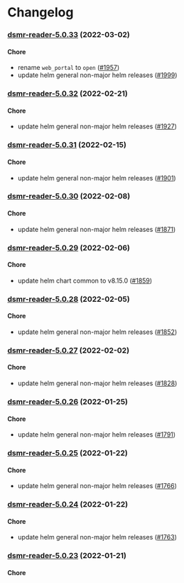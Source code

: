 # Changelog<br>


<a name="dsmr-reader-5.0.33"></a>
### [dsmr-reader-5.0.33](https://github.com/truecharts/apps/compare/dsmr-reader-5.0.32...dsmr-reader-5.0.33) (2022-03-02)

#### Chore

* rename `web_portal` to `open` ([#1957](https://github.com/truecharts/apps/issues/1957))
* update helm general non-major helm releases ([#1999](https://github.com/truecharts/apps/issues/1999))



<a name="dsmr-reader-5.0.32"></a>
### [dsmr-reader-5.0.32](https://github.com/truecharts/apps/compare/dsmr-reader-5.0.31...dsmr-reader-5.0.32) (2022-02-21)

#### Chore

* update helm general non-major helm releases ([#1927](https://github.com/truecharts/apps/issues/1927))



<a name="dsmr-reader-5.0.31"></a>
### [dsmr-reader-5.0.31](https://github.com/truecharts/apps/compare/dsmr-reader-5.0.30...dsmr-reader-5.0.31) (2022-02-15)

#### Chore

* update helm general non-major helm releases ([#1901](https://github.com/truecharts/apps/issues/1901))



<a name="dsmr-reader-5.0.30"></a>
### [dsmr-reader-5.0.30](https://github.com/truecharts/apps/compare/dsmr-reader-5.0.29...dsmr-reader-5.0.30) (2022-02-08)

#### Chore

* update helm general non-major helm releases ([#1871](https://github.com/truecharts/apps/issues/1871))



<a name="dsmr-reader-5.0.29"></a>
### [dsmr-reader-5.0.29](https://github.com/truecharts/apps/compare/dsmr-reader-5.0.28...dsmr-reader-5.0.29) (2022-02-06)

#### Chore

* update helm chart common to v8.15.0 ([#1859](https://github.com/truecharts/apps/issues/1859))



<a name="dsmr-reader-5.0.28"></a>
### [dsmr-reader-5.0.28](https://github.com/truecharts/apps/compare/dsmr-reader-5.0.27...dsmr-reader-5.0.28) (2022-02-05)

#### Chore

* update helm general non-major helm releases ([#1852](https://github.com/truecharts/apps/issues/1852))



<a name="dsmr-reader-5.0.27"></a>
### [dsmr-reader-5.0.27](https://github.com/truecharts/apps/compare/dsmr-reader-5.0.26...dsmr-reader-5.0.27) (2022-02-02)

#### Chore

* update helm general non-major helm releases ([#1828](https://github.com/truecharts/apps/issues/1828))



<a name="dsmr-reader-5.0.26"></a>
### [dsmr-reader-5.0.26](https://github.com/truecharts/apps/compare/dsmr-reader-5.0.25...dsmr-reader-5.0.26) (2022-01-25)

#### Chore

* update helm general non-major helm releases ([#1791](https://github.com/truecharts/apps/issues/1791))



<a name="dsmr-reader-5.0.25"></a>
### [dsmr-reader-5.0.25](https://github.com/truecharts/apps/compare/dsmr-reader-5.0.24...dsmr-reader-5.0.25) (2022-01-22)

#### Chore

* update helm general non-major helm releases ([#1766](https://github.com/truecharts/apps/issues/1766))



<a name="dsmr-reader-5.0.24"></a>
### [dsmr-reader-5.0.24](https://github.com/truecharts/apps/compare/dsmr-reader-5.0.23...dsmr-reader-5.0.24) (2022-01-22)

#### Chore

* update helm general non-major helm releases ([#1763](https://github.com/truecharts/apps/issues/1763))



<a name="dsmr-reader-5.0.23"></a>
### [dsmr-reader-5.0.23](https://github.com/truecharts/apps/compare/dsmr-reader-5.0.22...dsmr-reader-5.0.23) (2022-01-21)

#### Chore

